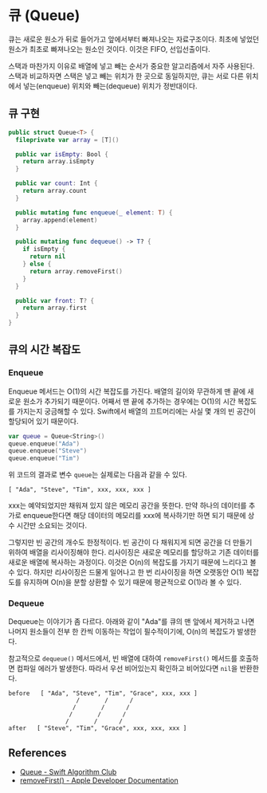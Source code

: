 # 큐 (Queue)

큐는 새로운 원소가 뒤로 들어가고 앞에서부터 빠져나오는 자료구조이다. 최초에 넣었던 원소가 최초로 빠져나오는 원소인 것이다. 이것은 FIFO, 선입선출이다.

스택과 마찬가지 이유로 배열에 넣고 빼는 순서가 중요한 알고리즘에서 자주 사용된다. 스택과 비교하자면 스택은 넣고 빼는 위치가 한 곳으로 동일하지만, 큐는 서로 다른 위치에서 넣는(enqueue) 위치와 빼는(dequeue) 위치가 정반대이다.

## 큐 구현

```swift
public struct Queue<T> {
  fileprivate var array = [T]()

  public var isEmpty: Bool {
    return array.isEmpty
  }

  public var count: Int {
    return array.count
  }

  public mutating func enqueue(_ element: T) {
    array.append(element)
  }

  public mutating func dequeue() -> T? {
    if isEmpty {
      return nil
    } else {
      return array.removeFirst()
    }
  }

  public var front: T? {
    return array.first
  }
}
```

## 큐의 시간 복잡도

### Enqueue

Enqueue 메서드는 O(1)의 시간 복잡도를 가진다. 배열의 길이와 무관하게 맨 끝에 새로운 원소가 추가되기 때문이다. 어째서 맨 끝에 추가하는 경우에는 O(1)의 시간 복잡도를 가지는지 궁금해할 수 있다. Swift에서 배열의 끄트머리에는 사실 몇 개의 빈 공간이 할당되어 있기 때문이다.

```swift
var queue = Queue<String>()
queue.enqueue("Ada")
queue.enqueue("Steve")
queue.enqueue("Tim")
```

위 코드의 결과로 변수 `queue`는 실제로는 다음과 같을 수 있다.

```
[ "Ada", "Steve", "Tim", xxx, xxx, xxx ]
```

xxx는 예약되었지만 채워져 있지 않은 메모리 공간을 뜻한다. 만약 하나의 데이터를 추가로 enqueue한다면 해당 데이터의 메모리를 xxx에 복사하기만 하면 되기 때문에 상수 시간만 소요되는 것이다.

그렇지만 빈 공간의 개수도 한정적이다. 빈 공간이 다 채워지게 되면 공간을 더 만들기 위하여 배열을 리사이징해야 한다. 리사이징은 새로운 메모리를 할당하고 기존 데이터를 새로운 배열에 복사하는 과정이다. 이것은 O(n)의 복잡도를 가지기 때문에 느리다고 볼 수 있다. 하지만 리사이징은 드물게 일어나고 한 번 리사이징을 하면 오랫동안 O(1) 복잡도를 유지하며 O(n)을 분할 상환할 수 있기 때문에 평균적으로 O(1)라 볼 수 있다.

### Dequeue

Dequeue는 이야기가 좀 다르다. 아래와 같이 "Ada"를 큐의 맨 앞에서 제거하고 나면 나머지 원소들이 전부 한 칸씩 이동하는 작업이 필수적이기에, O(n)의 복잡도가 발생한다.

참고적으로 `dequeue()` 메서드에서, 빈 배열에 대하여 `removeFirst()` 메서드를 호출하면 컴파일 에러가 발생한다. 따라서 우선 비어있는지 확인하고 비어있다면 `nil`을 반환한다.

```
before   [ "Ada", "Steve", "Tim", "Grace", xxx, xxx ]
                   /       /      /
                  /       /      /
                 /       /      /
                /       /      /
after   [ "Steve", "Tim", "Grace", xxx, xxx, xxx ]
```

## References

- [Queue - Swift Algorithm Club](https://github.com/raywenderlich/swift-algorithm-club/blob/master/Queue/README.markdown)
- [removeFirst() - Apple Developer Documentation](https://developer.apple.com/documentation/swift/array/2884646-removefirst)
